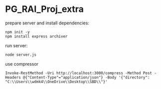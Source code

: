 # PG_RAI_Proj_extra

prepare server and install dependencies:<br>
```
npm init -y
npm install express archiver
```

run server:
```
node server.js
```

use compressor
```
Invoke-RestMethod -Uri http://localhost:3000/compress -Method Post -Headers @{"Content-Type"="application/json"} -Body '{"directory": "C:\\Users\\wdmk4\\OneDrive\\Desktop\\SBD\\"}'
```